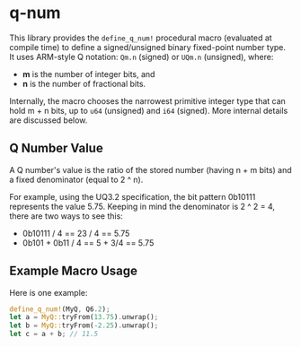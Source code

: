 # q-num

This library provides the `define_q_num!` procedural macro (evaluated at compile
time) to define a signed/unsigned binary fixed-point number type. It uses
ARM-style Q notation: `Qm.n` (signed) or `UQm.n` (unsigned), where:

- **m** is the number of integer bits, and
- **n** is the number of fractional bits.

Internally, the macro chooses the narrowest primitive integer type that can hold
m + n bits, up to `u64` (unsigned) and `i64` (signed). More internal details
are discussed below.

## Q Number Value

A Q number's value is the ratio of the stored number (having n + m bits)
and a fixed denominator (equal to 2 ^ n).

For example, using the UQ3.2 specification, the bit pattern 0b10111
represents the value 5.75. Keeping in mind the denominator is 2 ^ 2 = 4,
there are two ways to see this:

- 0b10111 / 4 == 23 / 4 == 5.75
- 0b101 + 0b11 / 4 == 5 + 3/4 == 5.75

## Example Macro Usage

Here is one example:

```rs
define_q_num!(MyQ, Q6.2);
let a = MyQ::tryFrom(13.75).unwrap();
let b = MyQ::tryFrom(-2.25).unwrap();
let c = a + b; // 11.5
```
